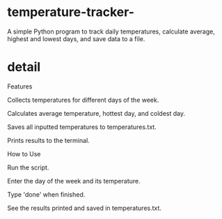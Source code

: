 # temperature-tracker-
A simple Python program to track daily temperatures, calculate average, highest and lowest days, and save data to a file.
# detail
Features

Collects temperatures for different days of the week.

Calculates average temperature, hottest day, and coldest day.

Saves all inputted temperatures to temperatures.txt.

Prints results to the terminal.

How to Use

Run the script.

Enter the day of the week and its temperature.

Type 'done' when finished.

See the results printed and saved in temperatures.txt.
